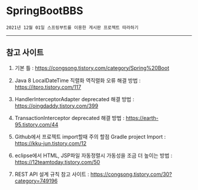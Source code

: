 # SpringBootBBS
    2021년 12월 01일 스프링부트를 이용한 게시판 프로젝트 따라하기
---
## 참고 사이트

1. 기본 틀 : https://congsong.tistory.com/category/Spring%20Boot

2. Java 8 LocalDateTime 직렬화 역직렬화 오류 해결 방법 : https://itpro.tistory.com/117

3. HandlerInterceptorAdapter deprecated 해결 방법 : https://oingdaddy.tistory.com/399

4. TransactionInterceptor deprecated 해결 방법 : https://earth-95.tistory.com/44

5. Github에서 프로젝트 import할때 주의 할점 Gradle project Import : https://kku-jun.tistory.com/12

6. eclipse에서 HTML, JSP파일 자동정렬시 가동성을 조금 더 높이는 방법 : https://12teamtoday.tistory.com/50

7. REST API 설계 규칙 참고 사이트 : https://congsong.tistory.com/30?category=749196